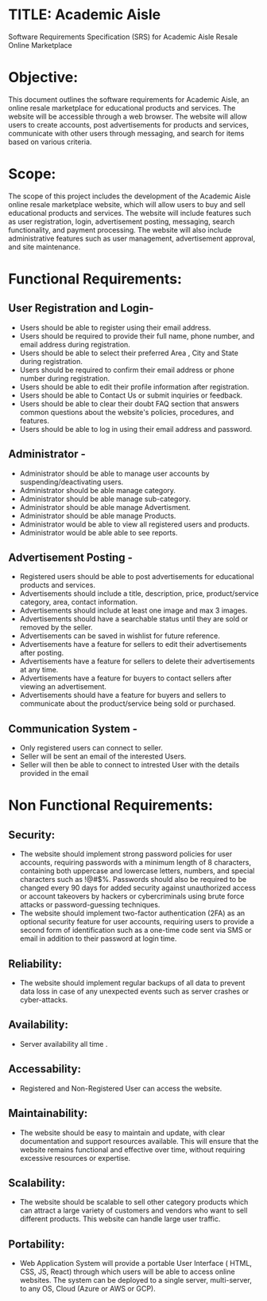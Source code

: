 # TITLE: Academic Aisle

Software Requirements Specification (SRS) for Academic Aisle Resale Online Marketplace

# Objective:

This document outlines the software requirements for Academic Aisle, an online resale marketplace for educational products and services. The website will be accessible through a web browser. The website will allow users to create accounts, post advertisements for products and services, communicate with other users through messaging, and search for items based on various criteria.

# Scope:

The scope of this project includes the development of the Academic Aisle online resale marketplace website, which will allow users to buy and sell educational products and services. The website will include features such as user registration, login, advertisement posting, messaging, search functionality, and payment processing. The website will also include administrative features such as user management, advertisement approval, and site maintenance.

# Functional Requirements:

## User Registration and Login-

- Users should be able to register using their email address.
- Users should be required to provide their full name, phone number, and email address during registration.
- Users should be able to select their preferred Area , City and State during registration.
- Users should be required to confirm their email address or phone number during registration.
- Users should be able to edit their profile information after registration.
- Users should be able to Contact Us or submit inquiries or feedback.
- Users should be able to clear their doubt FAQ section that answers common questions about the website's policies, procedures, and features.
- Users should be able to log in using their email address and password.


## Administrator - 

- Administrator should be able to manage user accounts by suspending/deactivating users.
- Administrator should be able manage category.
- Administrator should be able manage sub-category.
- Administrator should be able manage Advertisment.
- Administrator should be able manage Products.
- Administrator would be able to  view all registered users and products.
- Administrator would be able able to see reports.

## Advertisement Posting -

- Registered users should be able to post advertisements for educational products and services.
- Advertisements should include a title, description, price, product/service category, area, contact information.
- Advertisements should include at least one image and max 3 images.
- Advertisements should have a searchable status until they are sold or removed by the seller.
- Advertisements can be saved in wishlist for future reference.
- Advertisements have a feature for sellers to edit their advertisements after posting.
- Advertisements have a feature for sellers to delete their advertisements at any time.
- Advertisements have a feature for buyers to contact sellers after viewing an advertisement.
- Advertisements should have a feature for buyers and sellers to communicate about the product/service being sold or purchased.

## Communication System -

- Only registered users can connect to seller.
- Seller will be sent an email of the interested Users.
- Seller will then be able to connect to intrested User with the details provided in the email

# Non Functional Requirements:

## Security:

- The website should implement strong password policies for user accounts, requiring passwords with a minimum length of 8 characters, containing both uppercase and lowercase letters, numbers, and special characters such as !@#$%. Passwords should also be required to be changed every 90 days for added security against unauthorized access or account takeovers by hackers or cybercriminals using brute force attacks or password-guessing techniques.
- The website should implement two-factor authentication (2FA) as an optional security feature for user accounts, requiring users to provide a second form of identification such as a one-time code sent via SMS or email in addition to their password at login time.

## Reliability:

- The website should implement regular backups of all data to prevent data loss in case of any unexpected events such as server crashes or cyber-attacks.

## Availability:

- Server availability all time .

## Accessability:

- Registered and Non-Registered User can access the website.

## Maintainability:

- The website should be easy to maintain and update, with clear documentation and support resources available. This will ensure that the website remains functional and effective over time, without requiring excessive resources or expertise.

## Scalability:

- The website should be scalable to sell other category products which can attract a large variety of customers and vendors who want to sell different products. This website can handle large user traffic.

## Portability:

- Web Application System will provide a portable User Interface ( HTML, CSS, JS, React) through which users will be able to access online websites. The system can be deployed to a single server, multi-server, to any OS, Cloud (Azure or AWS or GCP).
